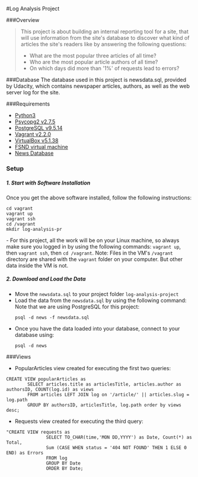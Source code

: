 #Log Analysis Project

###Overview
>This project is about building an internal reporting tool for a site, that will use information from the site's database to discover what kind of articles the site's readers like by answering the following questions:
>- What are the most popular three articles of all time?
>- Who are the most popular article authors of all time?
>- On which days did more than '1%' of requests lead to errors?

###Database
The database used in this project is newsdata.sql, provided by Udacity, which contains newspaper articles, authors, as well as the web server log for the site. 

###Requirements
* [Python3](https://www.python.org/)
* [Psycopg2 v2.7.5](http://initd.org/psycopg/download/)
* [PostgreSQL v9.5.14](https://www.postgresql.org/download/)
* [Vagrant v2.2.0](https://www.vagrantup.com/downloads.html) 
* [VirtualBox v5.1.38](https://www.virtualbox.org/wiki/Download_Old_Builds_5_1)
* [FSND virtual machine](https://github.com/udacity/fullstack-nanodegree-vm)
* [News Database](https://d17h27t6h515a5.cloudfront.net/topher/2016/August/57b5f748_newsdata/newsdata.zip)

### Setup
##### 1. Start with Software Installation
Once you get the above software installed, follow the following instructions:
```
cd vagrant
vagrant up
vagrant ssh
cd /vagrant
mkdir log-analysis-pr
```

\- For this project, all the work will be on your Linux machine, so always make sure you logged in by using the following commands:
`vagrant up`, then `vagrant ssh`, then `cd /vagrant`.
Note: Files in the VM's `/vagrant` directory are shared with the `vagrant` folder on your computer. But other data inside the VM is not.

##### 2. Download and Load the Data
  - Move the `newsdata.sql` to your project folder `log-analysis-project`
  - Load the data from the `newsdata.sql` by using the following command: Note that we are
using PostgreSQL for this project:
    ```
    psql -d news -f newsdata.sql
    ```
  - Once you have the data loaded into your database, connect to your database using:
    ```
    psql -d news
    ```
    
###Views
* PopularArticles view created for executing the first two queries:
```
CREATE VIEW popularArticles as
        SELECT articles.title as articlesTitle, articles.author as authorsID, COUNT(log.id) as views
        FROM articles LEFT JOIN log on '/article/' || articles.slug = log.path
        GROUP BY authorsID, articlesTitle, log.path order by views desc;
```

* Requests view  created for executing the third query:

```
"CREATE VIEW requests as
               SELECT TO_CHAR(time,'MON DD,YYYY') as Date, Count(*) as Total,
               Sum (CASE WHEN status = '404 NOT FOUND' THEN 1 ELSE 0 END) as Errors
               FROM log
               GROUP BY Date
               ORDER BY Date;                                                        
```